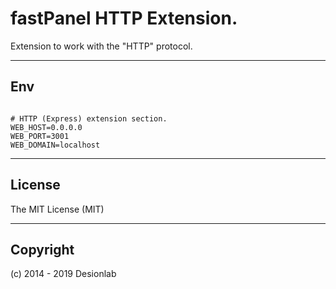 # fastPanel HTTP Extension.
Extension to work with the "HTTP" protocol.

---

## Env

```

# HTTP (Express) extension section.
WEB_HOST=0.0.0.0
WEB_PORT=3001
WEB_DOMAIN=localhost

```

---

## License
The MIT License (MIT)

---

## Copyright
(c) 2014 - 2019 Desionlab
